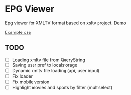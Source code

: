 # EPG Viewer

Epg viewer for XMLTV format based on xsltv project.
[Demo][example]

[Example css][example_css]

## TODO

- [ ] Loading xmltv file from QueryString
- [ ] Saving user pref to localstorage
- [ ] Dynamic xmltv file loading (api, user input)
- [ ] Fix loader
- [ ] Fix mobile version
- [ ] Highlight movies and sports by filter (multiselect)

[example]: https://fazzani.github.io/xsltv/public/
[example_css]: https://codepen.io/blackstockc/pen/eJbbyb
